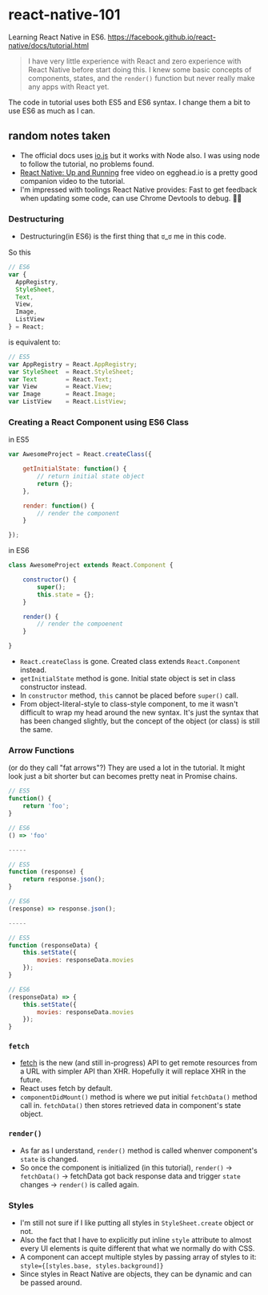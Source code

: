 # react-native-101

Learning React Native in ES6. https://facebook.github.io/react-native/docs/tutorial.html

> I have very little experience with React and zero experience with React Native before start doing this. I knew some basic concepts of components, states, and the `render()` function but never really make any apps with React yet.

The code in tutorial uses both ES5 and ES6 syntax. I change them a bit to use ES6 as much as I can.

## random notes taken

- The official docs uses [io.js](https://iojs.org) but it works with Node also. I was using node to follow the tutorial, no problems found.
- [React Native: Up and Running](https://egghead.io/lessons/react-react-native-up-and-running) free video on egghead.io is a pretty good companion video to the tutorial.
- I'm impressed with toolings React Native provides: Fast to get feedback when updating some code, can use Chrome Devtools to debug. 👍🏼

### Destructuring

- Destructuring(in ES6) is the first thing that ಠ_ಠ me in this code.

So this

```javascript
// ES6
var {
  AppRegistry,
  StyleSheet,
  Text,
  View,
  Image,
  ListView
} = React;
```

is equivalent to:

```javascript
// ES5
var AppRegistry = React.AppRegistry;
var StyleSheet  = React.StyleSheet;
var Text        = React.Text;
var View        = React.View;
var Image       = React.Image;
var ListView    = React.ListView;
```

### Creating a React Component using ES6 Class

in ES5

```javascript
var AwesomeProject = React.createClass({

	getInitialState: function() {
		// return initial state object
		return {};
	},

	render: function() {
		// render the component
	}

});
```

in ES6

```javascript
class AwesomeProject extends React.Component {

	constructor() {
		super();
		this.state = {};
	}

	render() {
		// render the compoenent
	}

}
```

- `React.createClass` is gone. Created class extends `React.Component` instead.
- `getInitialState` method is gone. Initial state object is set in class constructor instead.
- In `constructor` method, `this` cannot be placed before `super()` call.
- From object-literal-style to class-style component, to me it wasn't difficult to wrap my head around the new syntax. It's just the syntax that has been changed slightly, but the concept of the object (or class) is still the same.

### Arrow Functions

(or do they call "fat arrows"?) They are used a lot in the tutorial. It might look just a bit shorter but can becomes pretty neat in Promise chains.

```javascript
// ES5
function() {
	return 'foo';
}

// ES6
() => 'foo'

-----

// ES5
function (response) {
	return response.json();
}

// ES6
(response) => response.json();

-----

// ES5
function (responseData) {
	this.setState({
		movies: responseData.movies
	});
}

// ES6
(responseData) => {
	this.setState({
		movies: responseData.movies
	});
}
```

### `fetch`

- [fetch](https://fetch.spec.whatwg.org/) is the new (and still in-progress) API to get remote resources from a URL with simpler API than XHR. Hopefully it will replace XHR in the future.
- React uses fetch by default.
- `componentDidMount()` method is where we put initial `fetchData()` method call in. `fetchData()` then stores retrieved data in component's state object.

### `render()`

- As far as I understand, `render()` method is called whenver component's `state` is changed.
- So once the component is initialized (in this tutorial), `render()` → `fetchData()` → fetchData got back response data and trigger `state` changes → `render()` is called again.

### Styles

- I'm still not sure if I like putting all styles in `StyleSheet.create` object or not.
- Also the fact that I have to explicitly put inline `style` attribute to almost every UI elements is quite different that what we normally do with CSS.
- A component can accept multiple styles by passing array of styles to it: `style={[styles.base, styles.background]}`
- Since styles in React Native are objects, they can be dynamic and can be passed around.
